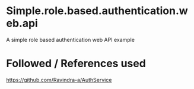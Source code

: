 # Simple.role.based.authentication.web.api
A simple role based authentication web API example

# Followed / References used
https://github.com/Ravindra-a/AuthService
